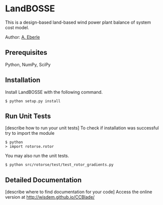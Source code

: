 # LandBOSSE

This is a design-based land-based wind power plant balance of system cost model.

Author: [A. Eberle](annika.eberle@nrel.gov)

## Prerequisites

Python, NumPy, SciPy

## Installation

Install LandBOSSE with the following command.

    $ python setup.py install


## Run Unit Tests

[describe how to run your unit tests] To check if installation was successful try to import the module

    $ python
    > import rotorse.rotor

You may also run the unit tests.

    $ python src/rotorse/test/test_rotor_gradients.py


## Detailed Documentation

[describe where to find documentation for your code]
Access the online version at <http://wisdem.github.io/CCBlade/>


